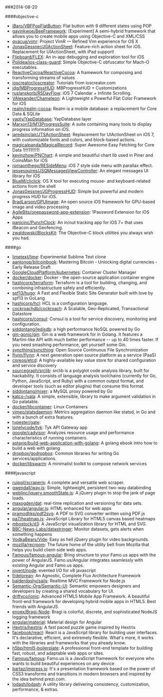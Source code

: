 ###2014-08-20

####objective-c
* [iBaro/VBFPopFlatButton](https://github.com/iBaro/VBFPopFlatButton): Flat button with 9 different states using POP
* [gavinkwoe/BeeFramework](https://github.com/gavinkwoe/BeeFramework): [Experiment] A semi-hybrid framework that allows you to create mobile apps using Objective-C and XML/CSS
* [qvacua/vimr](https://github.com/qvacua/vimr): Project VimR — Refined Vim experience for OS X
* [JonasGessner/JGActionSheet](https://github.com/JonasGessner/JGActionSheet): Feature-rich action sheet for iOS. Replacement for UIActionSheet, with iPad support!
* [Flipboard/FLEX](https://github.com/Flipboard/FLEX): An in-app debugging and exploration tool for iOS
* [Polidea/ios-class-guard](https://github.com/Polidea/ios-class-guard): Simple Objective-C obfuscator for Mach-O executables.
* [ReactiveCocoa/ReactiveCocoa](https://github.com/ReactiveCocoa/ReactiveCocoa): A framework for composing and transforming streams of values
* [ioscreator/ioscreator](https://github.com/ioscreator/ioscreator): Tutorials from ioscreator.com
* [jdg/MBProgressHUD](https://github.com/jdg/MBProgressHUD): MBProgressHUD + Customizations
* [ruslanskorb/RSDayFlow](https://github.com/ruslanskorb/RSDayFlow): iOS 7 Calendar + Infinite Scrolling.
* [VAlexander/Chameleon](https://github.com/VAlexander/Chameleon): A Lightweight x Powerful Flat Color Framework for iOS
* [realm/realm-cocoa](https://github.com/realm/realm-cocoa): Realm is a mobile database: a replacement for Core Data & SQLite
* [yaptv/YapDatabase](https://github.com/yaptv/YapDatabase): YapDatabase layer
* [Marxon13/M13ProgressSuite](https://github.com/Marxon13/M13ProgressSuite): A suite containing many tools to display progress information on iOS.
* [jaredsinclair/JTSActionSheet](https://github.com/jaredsinclair/JTSActionSheet): Replacement for UIActionSheet on iOS 7, with customizable fonts and colors, and block-based actions.
* [magicalpanda/MagicalRecord](https://github.com/magicalpanda/MagicalRecord): Super Awesome Easy Fetching for Core Data 1!!!11!!!!1!
* [kevinzhow/PNChart](https://github.com/kevinzhow/PNChart): A simple and beautiful chart lib used in Piner and CoinsMan for iOS
* [romaonthego/RESideMenu](https://github.com/romaonthego/RESideMenu): iOS 7 style side menu with parallax effect.
* [jessesquires/JSQMessagesViewController](https://github.com/jessesquires/JSQMessagesViewController): An elegant messages UI library for iOS
* [BlueM/cliclick](https://github.com/BlueM/cliclick): OS X tool for executing mouse- and keyboard-related actions from the shell
* [JonasGessner/JGProgressHUD](https://github.com/JonasGessner/JGProgressHUD): Simple but powerful and modern progress HUD for iOS.
* [BradLarson/GPUImage](https://github.com/BradLarson/GPUImage): An open source iOS framework for GPU-based image and video processing
* [AgileBits/onepassword-app-extension](https://github.com/AgileBits/onepassword-app-extension): 1Password Extension for iOS Apps
* [panicinc/PunchClock](https://github.com/panicinc/PunchClock): An in/out tracking app for iOS 7+ that uses iBeacon and Geofencing.
* [zwaldowski/BlocksKit](https://github.com/zwaldowski/BlocksKit): The Objective-C block utilities you always wish you had.

####go
* [limetext/lime](https://github.com/limetext/lime): Experimental Sublime Text clone
* [aantonop/bitcoinbook](https://github.com/aantonop/bitcoinbook): Mastering Bitcoin - Unlocking digital currencies - Early Release Draft
* [GoogleCloudPlatform/kubernetes](https://github.com/GoogleCloudPlatform/kubernetes): Container Cluster Manager
* [docker/docker](https://github.com/docker/docker): Docker - the open-source application container engine
* [hashicorp/terraform](https://github.com/hashicorp/terraform): Terraform is a tool for building, changing, and combining infrastructure safely and efficiently.
* [spf13/hugo](https://github.com/spf13/hugo): A Fast and Flexible Static Site Generator built with love by spf13 in GoLang
* [hashicorp/hcl](https://github.com/hashicorp/hcl): HCL is a configuration language.
* [cockroachdb/cockroach](https://github.com/cockroachdb/cockroach): A Scalable, Geo-Replicated, Transactional Datastore
* [hashicorp/consul](https://github.com/hashicorp/consul): Consul is a tool for service discovery, monitoring and configuration.
* [siddontang/ledisdb](https://github.com/siddontang/ledisdb): a high performance NoSQL powered by Go
* [gin-gonic/gin](https://github.com/gin-gonic/gin): Gin is a web framework for in Golang. It features a Martini-like API with much better performance -- up to 40 times faster. If you need smashing performance, get yourself some Gin.
* [syncthing/syncthing](https://github.com/syncthing/syncthing): Open Source Continuous File Synchronization
* [flynn/flynn](https://github.com/flynn/flynn): A next generation open source platform as a service (PaaS)
* [coreos/etcd](https://github.com/coreos/etcd): A highly-available key value store for shared configuration and service discovery
* [sourcegraph/srclib](https://github.com/sourcegraph/srclib): srclib is a polyglot code analysis library, built for hackability. It consists of language analysis toolchains (currently for Go, Python, JavaScript, and Ruby) with a common output format, and developer tools (such as editor plugins) that consume this format.
* [siddontang/mixer](https://github.com/siddontang/mixer): a MySQL proxy powered by Go
* [katco-/vala](https://github.com/katco-/vala): A simple, extensible, library to make argument validation in Go palatable.
* [docker/libcontainer](https://github.com/docker/libcontainer): Linux Containers
* [vimeo/statsdaemon](https://github.com/vimeo/statsdaemon): Metrics aggregation daemon like statsd, in Go and with a bunch of extra features.
* [typester/gate](https://github.com/typester/gate): 
* [lonelycode/tyk](https://github.com/lonelycode/tyk): Tyk API Gateway app
* [google/cadvisor](https://github.com/google/cadvisor): Analyzes resource usage and performance characteristics of running containers.
* [astaxie/build-web-application-with-golang](https://github.com/astaxie/build-web-application-with-golang): A golang ebook intro how to build a web with golang
* [dropbox/godropbox](https://github.com/dropbox/godropbox): Common libraries for writing Go services/applications.
* [docker/libswarm](https://github.com/docker/libswarm): A minimalist toolkit to compose network services

####javascript
* [ruipgil/scraperjs](https://github.com/ruipgil/scraperjs): A complete and versatile web scraper.
* [gwendall/way.js](https://github.com/gwendall/way.js): Simple, lightweight, persistent two-way databinding
* [weblinc/jquery.smoothState.js](https://github.com/weblinc/jquery.smoothState.js): A jQuery plugin to stop the jank of page loads.
* [maxogden/dat](https://github.com/maxogden/dat): real-time replication and versioning for data sets.
* [angular/angular.js](https://github.com/angular/angular.js): HTML enhanced for web apps
* [pramodhkp/pdf2svg](https://github.com/pramodhkp/pdf2svg): A PDF to SVG converter written using PDF.js 
* [pa7/heatmap.js](https://github.com/pa7/heatmap.js): JavaScript Library for HTML5 canvas based heatmaps
* [mbostock/d3](https://github.com/mbostock/d3): A JavaScript visualization library for HTML and SVG.
* [BBC-News-Labs/datastringer](https://github.com/BBC-News-Labs/datastringer): Monitor datasets, gets alerts when something happens
* [VodkaBears/Vide](https://github.com/VodkaBears/Vide): Easy as hell jQuery plugin for video backgrounds.
* [mozilla/recroom](https://github.com/mozilla/recroom): The future home of the utility belt from Mozilla that helps you build client-side web apps.
* [Famous/famous-angular](https://github.com/Famous/famous-angular): Bring structure to your Famo.us apps with the power of AngularJS.  Famo.us/Angular integrates seamlessly with existing Angular and Famo.us apps.
* [joyent/node](https://github.com/joyent/node): evented I/O for v8 javascript
* [f/delorean](https://github.com/f/delorean): An Agnostic, Complete Flux Architecture Framework
* [balderdashy/sails](https://github.com/balderdashy/sails): Realtime MVC Framework for Node.js
* [Semantic-Org/Semantic-UI](https://github.com/Semantic-Org/Semantic-UI): Semantic empowers designers and developers by creating a shared vocabulary for UI.
* [driftyco/ionic](https://github.com/driftyco/ionic): Advanced HTML5 Mobile App Framework. A beautiful front-end framework for developing hybrid mobile apps in HTML5. Best friends with AngularJS.
* [enoex/Bragi-Node](https://github.com/enoex/Bragi-Node): Bragi is colorful, discrete, and sophisticated NodeJS logging framework
* [angular/material](https://github.com/angular/material): Material design for Angular
* [Hextris/hextris](https://github.com/Hextris/hextris): A fast paced puzzle game inspired by Hextris
* [facebook/react](https://github.com/facebook/react): React is a JavaScript library for building user interfaces. It's declarative, efficient, and extremely flexible. What's more, it works with the libraries and frameworks that you already know.
* [h5bp/html5-boilerplate](https://github.com/h5bp/html5-boilerplate): A professional front-end template for building fast, robust, and adaptable web apps or sites.
* [Famous/famous](https://github.com/Famous/famous): Famo.us is a JavaScript framework for everyone who wants to build beautiful experiences on any device
* [bartaz/impress.js](https://github.com/bartaz/impress.js): It's a presentation framework based on the power of CSS3 transforms and transitions in modern browsers and inspired by the idea behind prezi.com.
* [lodash/lodash](https://github.com/lodash/lodash): A utility library delivering consistency, customization, performance, & extras.
